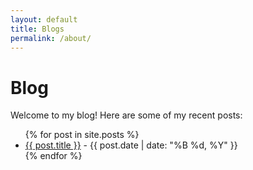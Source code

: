 ```yaml
---
layout: default
title: Blogs
permalink: /about/
---
```


# Blog
Welcome to my blog! Here are some of my recent posts:

<ul>
  {% for post in site.posts %}
    <li>
      <a href="{{ post.url }}">{{ post.title }}</a> - {{ post.date | date: "%B %d, %Y" }}
    </li>
  {% endfor %}
</ul>



